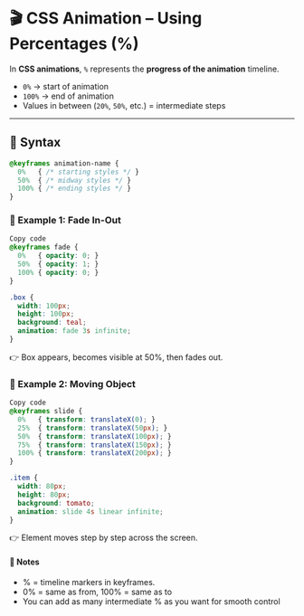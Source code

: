 # 🎬 CSS Animation – Using Percentages (%)

In **CSS animations**, `%` represents the **progress of the animation** timeline.  
- `0%` → start of animation  
- `100%` → end of animation  
- Values in between (`20%`, `50%`, etc.) = intermediate steps  

---

## 🔹 Syntax
```css
@keyframes animation-name {
  0%   { /* starting styles */ }
  50%  { /* midway styles */ }
  100% { /* ending styles */ }
}
```
### 🔹 Example 1: Fade In-Out
```css
Copy code
@keyframes fade {
  0%   { opacity: 0; }
  50%  { opacity: 1; }
  100% { opacity: 0; }
}

.box {
  width: 100px;
  height: 100px;
  background: teal;
  animation: fade 3s infinite;
}
```
👉 Box appears, becomes visible at 50%, then fades out.

### 🔹 Example 2: Moving Object
```css
Copy code
@keyframes slide {
  0%   { transform: translateX(0); }
  25%  { transform: translateX(50px); }
  50%  { transform: translateX(100px); }
  75%  { transform: translateX(150px); }
  100% { transform: translateX(200px); }
}

.item {
  width: 80px;
  height: 80px;
  background: tomato;
  animation: slide 4s linear infinite;
}
```
👉 Element moves step by step across the screen.

#### 📝 Notes
- % = timeline markers in keyframes.
- 0% = same as from, 100% = same as to
- You can add as many intermediate % as you want for smooth control
